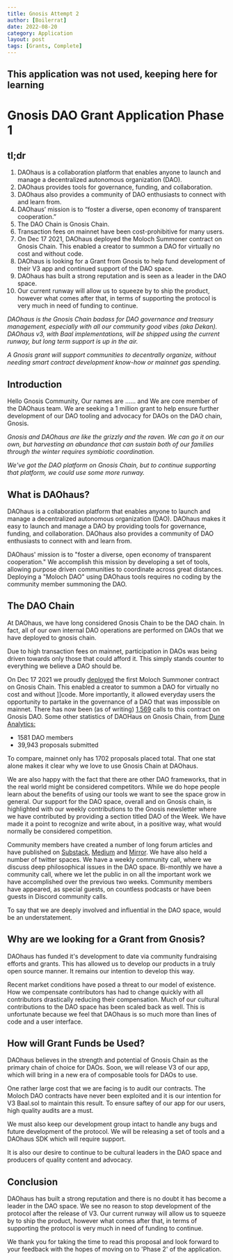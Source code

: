 ```yaml
---
title: Gnosis Attempt 2
author: [Boilerrat]
date: 2022-08-20
category: Application
layout: post
tags: [Grants, Complete]
---
```


## This application was not used, keeping here for learning


# Gnosis DAO Grant Application Phase 1

## tl;dr

1. DAOhaus is a collaboration platform that enables anyone to launch and manage a decentralized autonomous organization (DAO).
2. DAOhaus provides tools for governance, funding, and collaboration.
3. DAOhaus also provides a community of DAO enthusiasts to connect with and learn from.
4. DAOhaus’ mission is to “foster a diverse, open economy of transparent cooperation.”
5. The DAO Chain is Gnosis Chain.
6. Transaction fees on mainnet have been cost-prohibitive for many users.
7. On Dec 17 2021, DAOhaus deployed the Moloch Summoner contract on Gnosis Chain. This enabled a creator to summon a DAO for virtually no cost and without code.
8. DAOhaus is looking for a Grant from Gnosis to help fund development of their V3 app and continued support of the DAO space.
9. DAOhaus has built a strong reputation and is seen as a leader in the DAO space.
10. Our current runway will allow us to squeeze by to ship the product, however what comes after that, in terms of supporting the protocol is very much in need of funding to continue.

*DAOhaus is the Gnosis Chain badass for DAO governance and treasury management, especially with all our community good vibes (aka Dekan). DAOhaus v3, with Baal implementations, will be shipped using the current runway, but long term support is up in the air.* 

*A Gnosis grant will support communities to decentrally organize, without needing smart contract development know-how or mainnet gas spending.*

## Introduction
Hello Gnosis Community, 
Our names are ...... and We are core member of the DAOhaus team. We are seeking a 1 million grant to help ensure further development of our DAO tooling and advocacy for DAOs on the DAO chain, Gnosis.

*Gnosis and DAOhaus are like the grizzly and the raven. We can go it on our own, but harvesting an abundance that can sustain both of our families through the winter requires symbiotic coordination.*

*We've got the DAO platform on Gnosis Chain, but to continue supporting that platform, we could use some more runway.* 

## What is DAOhaus?

DAOhaus is a collaboration platform that enables anyone to launch and manage a decentralized autonomous organization (DAO). DAOhaus makes it easy to launch and manage a DAO by providing tools for governance, funding, and collaboration. DAOhaus also provides a community of DAO enthusiasts to connect with and learn from.

DAOhaus' mission is to "foster a diverse, open economy of transparent cooperation." We accomplish this mission by developing a set of tools, allowing purpose driven communities to coordinate across great distances. Deploying a "Moloch DAO" using DAOhaus tools requires no coding by the community member summoning the DAO.

## The DAO Chain

At DAOhaus, we have long considered Gnosis Chain to be the DAO chain. In fact, all of our own internal DAO operations are performed on DAOs that we have deployed to gnosis chain.

Due to high transaction fees on mainnet, participation in DAOs was being driven towards only those that could afford it. This simply stands counter to everything we believe a DAO should be. 

On Dec 17 2021 we proudly [deployed](https://blockscout.com/xdai/mainnet/tx/0x9a70c34ea00f4e20435d7f0d784c3078630bf74b63fcd73440c0fb09769f8684) the first Moloch Summoner contract on Gnosis Chain. This enabled a creator to summon a DAO for virtually no cost and without ]]code. More importantly, it allowed everyday users the opportunity to partake in the governance of a DAO that was impossible on mainnet. There has now been (as of writing) [1,569](https://blockscout.com/xdai/mainnet/address/0x0F50B2F3165db96614fbB6E4262716acc9F9e098) calls to this contract on Gnosis DAO. Some other statistics of DAOHaus on Gnosis Chain, from [Dune Analytics:](https://dune.com/daohaus/DAOHaus-Analytics)

- 1581 DAO members
- 39,943 proposals submitted 

To compare, mainnet only has 1702 proposals placed total. That one stat alone makes it clear why we love to use Gnosis Chain at DAOhaus.

We are also happy with the fact that there are other DAO frameworks, that in the real world might be considered competitors. While we do hope people learn about the benefits of using our tools we want to see the space grow in general. Our support for the DAO space, overall and on Gnosis chain, is highlighted with our weekly contributions to the Gnosis newsletter where we have contributed by providing a section titled DAO of the Week. We have made it a point to recognize and write about, in a positive way, what would normally be considered competition.

Community members have created a number of long forum articles and have published on [Substack](https://daohaus.substack.com/?utm_source=substack&utm_medium=web&utm_campaign=reader2?utm_source=%2Fsearch%2Fdaohaus&utm_medium=reader2), [Medium](https://medium.com/daohaus-club/archive) and [Mirror](https://daohaus.mirror.xyz/). We have also held a number of twitter spaces. We have a weekly community call, where we discuss deep philosophical issues in the DAO space. Bi-monthly we have a community call, where we let the public in on all the important work we have accomplished over the previous two weeks. Community members have appeared, as special guests, on countless podcasts or have been guests in Discord community calls.

To say that we are deeply involved and influential in the DAO space, would be an understatement.

## Why are we looking for a Grant from Gnosis?

DAOhaus has funded it's development to date via community fundraising efforts and grants. This has allowed us to develop our products in a truly open source manner. It remains our intention to develop this way.

Recent market conditions have posed a threat to our model of existence. How we compensate contributors has had to change quickly with all contributors drastically reducing their compensation. Much of our cultural contributions to the DAO space has been scaled back as well. This is unfortunate because we feel that DAOhaus is so much more than lines of code and a user interface. 

## How will Grant Funds be Used?

DAOhaus believes in the strength and potential of Gnosis Chain as the primary chain of choice for DAOs. Soon, we will release V3 of our app, which will bring in a new era of composable tools for DAOs to use.

One rather large cost that we are facing is to audit our contracts. The Moloch DAO contracts have never been exploited and it is our intention for V3 Baal.sol to maintain this result. To ensure saftey of our app for our users, high quality audits are a must.

We must also keep our development group intact to handle any bugs and future development of the protocol. We will be releasing a set of tools and a DAOhaus SDK which will require support.

It is also our desire to continue to be cultural leaders in the DAO space and producers of quality content and advocacy. 

## Conclusion

DAOhaus has built a strong reputation and there is no doubt it has become a leader in the DAO space. We see no reason to stop development of the protocol after the release of V3. Our current runway will allow us to squeeze by to ship the product, however what comes after that, in terms of supporting the protocol is very much in need of funding to continue. 

We thank you for taking the time to read this proposal and look forward to your feedback with the hopes of moving on to 'Phase 2' of the application. 




